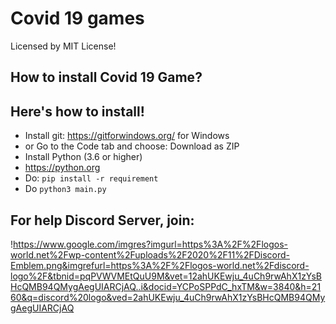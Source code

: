 # Covid 19 games
Licensed by MIT License!
## How to install Covid 19 Game?

## Here's how to install!

- Install git: https://gitforwindows.org/ for Windows
- or Go to the Code tab and choose: Download as ZIP
- Install Python (3.6 or higher)
- https://python.org
- Do: ```pip install -r requirement```
- Do ```python3 main.py```

## For help Discord Server, join: 
!https://www.google.com/imgres?imgurl=https%3A%2F%2Flogos-world.net%2Fwp-content%2Fuploads%2F2020%2F11%2FDiscord-Emblem.png&imgrefurl=https%3A%2F%2Flogos-world.net%2Fdiscord-logo%2F&tbnid=pqPVWVMEtQuU9M&vet=12ahUKEwju_4uCh9rwAhX1zYsBHcQMB94QMygAegUIARCjAQ..i&docid=YCPoSPPdC_hxTM&w=3840&h=2160&q=discord%20logo&ved=2ahUKEwju_4uCh9rwAhX1zYsBHcQMB94QMygAegUIARCjAQ
